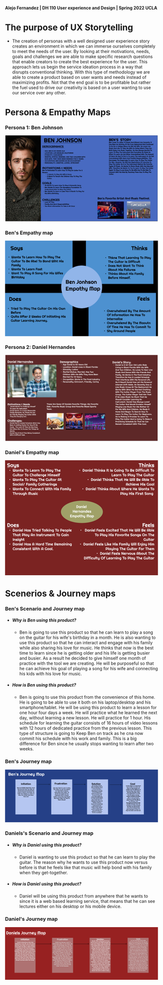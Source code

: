 #### Alejo Fernandez | DH 110 User experience and Design | Spring 2022 UCLA


# The purpose of UX Storytelling
  - The creation of personas with a well designed user experience story creates an environment in which we can immerse ourselves completely to meet the needs of the user. By looking at their motivations, needs, goals and challenges we are able to make specific research questions that enable creators to create the best experience for the user. This approach lets us begin the service ideation process in a way that disrupts conventional thinking. With this type of methodology we are able to create a product based on user wants and needs instead of maximizing profits. Not that the end goal is to be profitable but rather the fuel used to drive our creativity is based on a user wanting to use our service over any other.

# Persona & Empathy Maps

### Persona 1: Ben Johnson

![](Ben-persona.jpg)

### Ben's Empathy map

![](Ben-empathy-map.jpg)

### Persona 2: Daniel Hernandes

![](Danie-persona.jpg)

### Daniel's Empathy map

![](Daniel-empathy-map.jpg)

# Scenerios & Journey maps

 ### Ben's Scenario and Journey map 
 
  - ##### Why is Ben using this product? 
    - Ben is going to use this product so that he can learn to play a song on the guitar for his wife's birthday in a month. He is also wanting to use this product so that he can interact and engage with his family while also sharing his love for music. He thinks that now is the best time to learn since he is getting older and his life is getting busier and busier. As a result he decided to give himself one month of practice with the tool we are creating. He will be purposeful so that he can achieve his goal of playing a song for his wife and connecting his kids with his love for music.

  - ##### How is Ben using this product?
    -  Ben is going to use this product from the convenience of this home. He is going to be able to use it both on his laptop/desktop and his smartphone/tablet. He will be using this product to learn a lesson for one hour four days a week. He will practice what he learned the next day, without learning a new lesson. He will practice for 1 hour. His schedule for learning the guitar consists of 16 hours of video lessons with 12 hours of dedicated practice from the previous lesson. This type of structure is going to Keep Ben on track as he cna now commit his schedule with his work and family. This is a big difference for Ben since he usually stops wanting to learn after two weeks. 

### Ben's Journey map
 ![](Ben-journey-map.jpg)

### Daniels's Scenario and Journey map 
  - ##### Why is Daniel using this product? 
    - Daniel is wanting to use this product so that he can learn to play the guitar. The reason why he wants to use this product now versus before is that he feels like that music will help bond with his family when they get-together.

  - ##### How is Daniel using this product?
    - Daniel will be using this product from anywhere that he wants to since it is a web based learning service, that means that he can see lectures either on his desktop or his mobile device.  

### Daniel's Journey map
 ![](Daniel-journey-map.jpg)
 
